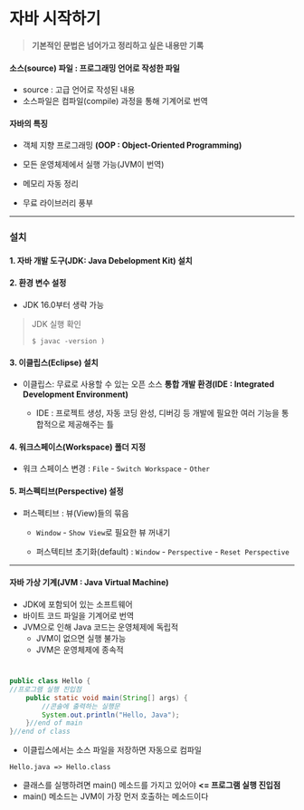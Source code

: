# 자바 시작하기

> **기본적인 문법은 넘어가고 정리하고 싶은 내용만 기록**



#### 소스(source) 파일 : 프로그래밍 언어로 작성한 파일

- source : 고급 언어로 작성된 내용
- 소스파일은 컴파일(compile) 과정을 통해 기계어로 번역

#### 자바의 특징

- 객체 지향 프로그래밍 **(OOP : Object-Oriented Programming)**

- 모든 운영체제에서 실행 가능(JVM이 번역)

- 메모리 자동 정리

- 무료 라이브러리 풍부

---
### 설치

#### 1. 자바 개발 도구(JDK: Java Debelopment Kit) 설치 
#### 2. 환경 변수 설정

- JDK 16.0부터 생략 가능

> JDK 실행 확인
> ```
> $ javac -version )
> ```

#### 3. 이클립스(Eclipse) 설치

- 이클립스: 무료로 사용할 수 있는 오픈 소스 **통합 개발 환경(IDE : Integrated Development Environment)**

  - IDE : 프로젝트 생성, 자동 코딩 완성, 디버깅 등 개발에 필요한 여러 기능을 통합적으로 제공해주는 틀

#### 4. 워크스페이스(Workspace) 폴더 지정 

- 워크 스페이스 변경 : `File` - `Switch Workspace` - `Other`

#### 5. 퍼스펙티브(Perspective) 설정

- 퍼스펙티브 : 뷰(View)들의 묶음

  - `Window` - `Show View`로 필요한 뷰 꺼내기

  - 퍼스텍티브 초기화(default) : `Window` - `Perspective` - `Reset Perspective`

---

#### 자바 가상 기계(JVM : Java Virtual Machine)
- JDK에 포함되어 있는 소프트웨어
- 바이트 코드 파일을 기계어로 번역
- JVM으로 인해 Java 코드는 운영체제에 독립적
  - JVM이 없으면 실행 불가능
  - JVM은 운영체제에 종속적

#
```java
public class Hello {
//프로그램 실행 진입점
	public static void main(String[] args) {
		//콘솔에 출력하는 실행문
		System.out.println("Hello, Java");
	}//end of main
}//end of class
```


- 이클립스에서는 소스 파일을 저장하면 자동으로 컴파일
```
Hello.java => Hello.class
```
- 클래스를 실행하려면 main() 메소드를 가지고 있어야  **<= 프로그램 실행 진입점**
- main() 메소드는 JVM이 가장 먼저 호출하는 메소드이다
